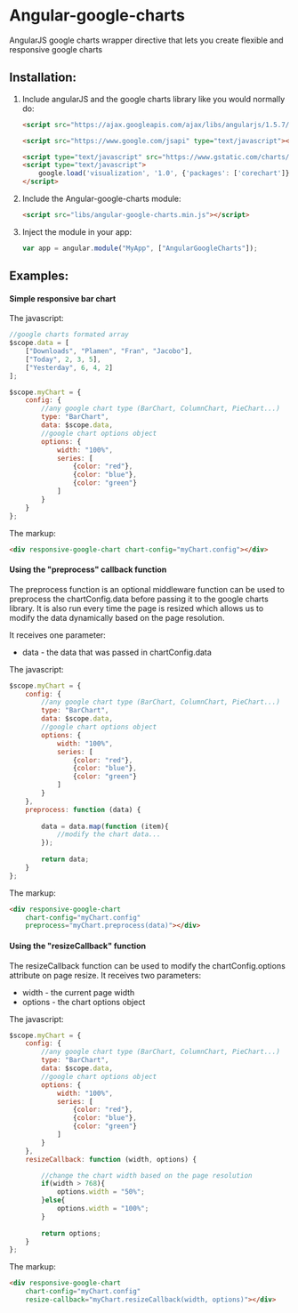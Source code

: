 # Angular-google-charts
AngularJS google charts wrapper directive that lets you create flexible and responsive google charts

## Installation:


1. Include angularJS and the google charts library like you would normally do:

	```html
	<script src="https://ajax.googleapis.com/ajax/libs/angularjs/1.5.7/angular.min.js"></script>
	
	<script src="https://www.google.com/jsapi" type="text/javascript"></script>
	
	<script type="text/javascript" src="https://www.gstatic.com/charts/loader.js"></script>
	<script type="text/javascript">
		google.load('visualization', '1.0', {'packages': ['corechart']});
	</script>
	```

2. Include the Angular-google-charts module:

	```html
	<script src="libs/angular-google-charts.min.js"></script>
	```

3. Inject the module in your app:

	```javascript
	var app = angular.module("MyApp", ["AngularGoogleCharts"]);
	```

## Examples:

#### Simple responsive bar chart

The javascript:
```javascript 
//google charts formated array
$scope.data = [
	["Downloads", "Plamen", "Fran", "Jacobo"],
	["Today", 2, 3, 5],
	["Yesterday", 6, 4, 2]
];

$scope.myChart = {
	config: {
		//any google chart type (BarChart, ColumnChart, PieChart...)
		type: "BarChart",
		data: $scope.data,
		//google chart options object
		options: {
			width: "100%",
			series: [
				{color: "red"}, 
				{color: "blue"}, 
				{color: "green"}
			]
		}
	}
};
```

The markup:
```html
<div responsive-google-chart chart-config="myChart.config"></div>
```

#### Using the "preprocess" callback function

The preprocess function is an optional middleware function can be used to preprocess the chartConfig.data before passing it to the google charts library. It is also run every time the page is resized which allows us to modify the data dynamically based on the page resolution.

It receives one parameter:

* data - the data that was passed in chartConfig.data

The javascript:

```javascript
$scope.myChart = {
	config: {
		//any google chart type (BarChart, ColumnChart, PieChart...)
		type: "BarChart",
		data: $scope.data,
		//google chart options object
		options: {
			width: "100%",
			series: [
				{color: "red"}, 
				{color: "blue"}, 
				{color: "green"}
			]
		}
	},
	preprocess: function (data) {
	
		data = data.map(function (item){
			//modify the chart data...
		});
		
		return data;
	}
};
```

The markup:

```html
<div responsive-google-chart 
	chart-config="myChart.config"
	preprocess="myChart.preprocess(data)"></div>
```

#### Using the "resizeCallback" function

The resizeCallback function can be used to modify the chartConfig.options attribute on page resize.
It receives two parameters:

* width - the current page width
* options - the chart options object

The javascript:

```javascript
$scope.myChart = {
	config: {
		//any google chart type (BarChart, ColumnChart, PieChart...)
		type: "BarChart",
		data: $scope.data,
		//google chart options object
		options: {
			width: "100%",
			series: [
				{color: "red"}, 
				{color: "blue"}, 
				{color: "green"}
			]
		}
	},
	resizeCallback: function (width, options) {

		//change the chart width based on the page resolution
		if(width > 768){
			options.width = "50%";
		}else{
			options.width = "100%";
		}
		
		return options;
	}
};
```

The markup:

```html
<div responsive-google-chart
	chart-config="myChart.config"
	resize-callback="myChart.resizeCallback(width, options)"></div>
```



